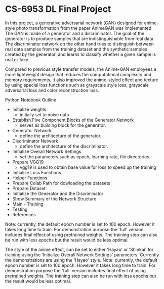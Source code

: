 # CS-6953 DL Final Project

In this project, a generative adversarial network (GAN) designed for anime-style photo transformation from the paper AnimeGAN was implemented. The GAN is made of a generator and a discriminator. The goal of the generator is to produce samples that are indistinguishable from real data. The discriminator network on the other hand tries to distinguish between real data samples from the training dataset and the synthetic samples created by the generator, and learns to classify whether a given sample is real or fake. 

Compared to previous style transfer models, the Anime-GAN employees a more lightweight design that reduces the computational complexity and memory requirements. It also improved the anime-styled effect and texture by using special loss functions such as grayscale style loss, grayscale adversarial loss and color reconstruction loss.


Python Notebook Outline

- Initialize weights
  - initially set to noise data
- Establish Five Component Blocks of the Generator Network
  - serves as building block for the generator.
- Generator Network
  - define the architecture of the generator.
- Discriminator Network
  - define the architecture of the discriminator.
- Initialize Overall Network Settings
  - set the parameters such as epoch, learning rate, file directories.
- Prepare VGG19
  - vgg19 is used to obtain base value for loss to speed up the training
- Initialize Loss Functions
- Helper Functions
- Prepare Colab Path for dowloading the datasets
- Prepare Dataset
- Initialize the Generator and the Discriminator
- Show Summary of the Network Structure
- Main - Training
- Testing
- References

Note: currently, the default epoch number is set to 100 epoch. However it takes long time to train. For demonstration purpose the 'full' version includes final effect of using pretrained weights. The training step can also be run with less epochs but the result would be less optimal.  

The style of the anime effect, can be set to either 'Hayao' or 'Shinkai' for training using the 'Initialize Overall Network Settings' parameters. Currently the demonstrations are using the 'Hayao' style.
Note: currently, the default epoch number is set to 100 epoch. However it takes long time to train. For demonstration purpose the 'full' version includes final effect of using pretrained weights. The training step can also be run with less epochs but the result would be less optimal.  
